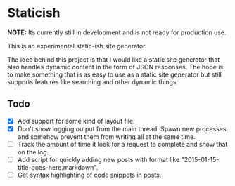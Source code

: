 # Staticish

**NOTE:** Its currently still in development and is not ready for production use.

This is an experimental static-ish site generator.

The idea behind this project is that I would like a static site generator that also handles dynamic content in the form of JSON responses. The hope is to make something that is as easy to use as a static site generator but still supports features like searching and other dynamic things.

## Todo
- [x] Add support for some kind of layout file.
- [x] Don't show logging output from the main thread. Spawn new processes and somehow prevent them from writing all at the same time.
- [ ] Track the amount of time it look for a request to complete and show that on the log.
- [ ] Add script for quickly adding new posts with format like "2015-01-15-title-goes-here.markdown".
- [ ] Get syntax highlighting of code snippets in posts.
